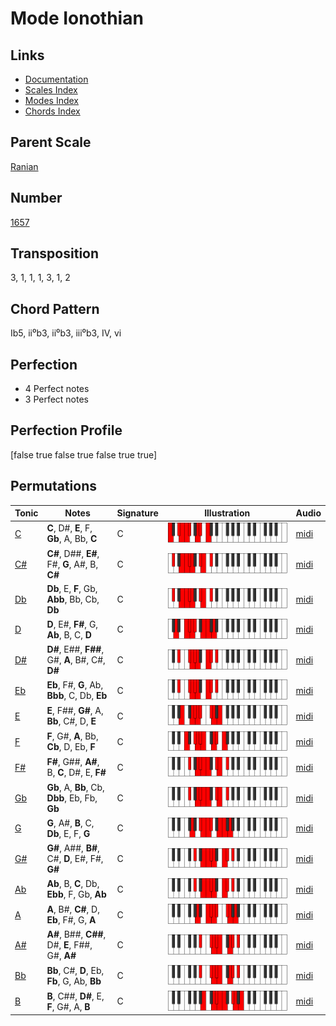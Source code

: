 # Mode Ionothian

## Links

- [Documentation](README.md)
- [Scales Index](Scales.md)
- [Modes Index](Modes.md)
- [Chords Index](Chords.md)

## Parent Scale

[Ranian](ScaleRanian.md)

## Number

[1657](https://ianring.com/musictheory/scales/1657)

## Transposition

3, 1, 1, 1, 3, 1, 2

## Chord Pattern

Ib5, ii⁰b3, ii⁰b3, iii⁰b3, IV, vi

## Perfection

- 4 Perfect notes
- 3 Perfect notes

## Perfection Profile

[false true false true false true true]

## Permutations

| Tonic | Notes | Signature | Illustration | Audio |
|-------|-------|-----------|--------------|-------|
| [C](ModeCNaturalIonothian.md) | **C**, D#, **E**, F, **Gb**, A, Bb, **C** | C | ![CNaturalIonothian](ModeCNaturalIonothian.png) | [midi](https://github.com/edipermadi/music/blob/main/docs/ModeCNaturalIonothian.mid?raw=true) |
| [C#](ModeCSharpIonothian.md) | **C#**, D##, **E#**, F#, **G**, A#, B, **C#** | C | ![CSharpIonothian](ModeCSharpIonothian.png) | [midi](https://github.com/edipermadi/music/blob/main/docs/ModeCSharpIonothian.mid?raw=true) |
| [Db](ModeDFlatIonothian.md) | **Db**, E, **F**, Gb, **Abb**, Bb, Cb, **Db** | C | ![DFlatIonothian](ModeDFlatIonothian.png) | [midi](https://github.com/edipermadi/music/blob/main/docs/ModeDFlatIonothian.mid?raw=true) |
| [D](ModeDNaturalIonothian.md) | **D**, E#, **F#**, G, **Ab**, B, C, **D** | C | ![DNaturalIonothian](ModeDNaturalIonothian.png) | [midi](https://github.com/edipermadi/music/blob/main/docs/ModeDNaturalIonothian.mid?raw=true) |
| [D#](ModeDSharpIonothian.md) | **D#**, E##, **F##**, G#, **A**, B#, C#, **D#** | C | ![DSharpIonothian](ModeDSharpIonothian.png) | [midi](https://github.com/edipermadi/music/blob/main/docs/ModeDSharpIonothian.mid?raw=true) |
| [Eb](ModeEFlatIonothian.md) | **Eb**, F#, **G**, Ab, **Bbb**, C, Db, **Eb** | C | ![EFlatIonothian](ModeEFlatIonothian.png) | [midi](https://github.com/edipermadi/music/blob/main/docs/ModeEFlatIonothian.mid?raw=true) |
| [E](ModeENaturalIonothian.md) | **E**, F##, **G#**, A, **Bb**, C#, D, **E** | C | ![ENaturalIonothian](ModeENaturalIonothian.png) | [midi](https://github.com/edipermadi/music/blob/main/docs/ModeENaturalIonothian.mid?raw=true) |
| [F](ModeFNaturalIonothian.md) | **F**, G#, **A**, Bb, **Cb**, D, Eb, **F** | C | ![FNaturalIonothian](ModeFNaturalIonothian.png) | [midi](https://github.com/edipermadi/music/blob/main/docs/ModeFNaturalIonothian.mid?raw=true) |
| [F#](ModeFSharpIonothian.md) | **F#**, G##, **A#**, B, **C**, D#, E, **F#** | C | ![FSharpIonothian](ModeFSharpIonothian.png) | [midi](https://github.com/edipermadi/music/blob/main/docs/ModeFSharpIonothian.mid?raw=true) |
| [Gb](ModeGFlatIonothian.md) | **Gb**, A, **Bb**, Cb, **Dbb**, Eb, Fb, **Gb** | C | ![GFlatIonothian](ModeGFlatIonothian.png) | [midi](https://github.com/edipermadi/music/blob/main/docs/ModeGFlatIonothian.mid?raw=true) |
| [G](ModeGNaturalIonothian.md) | **G**, A#, **B**, C, **Db**, E, F, **G** | C | ![GNaturalIonothian](ModeGNaturalIonothian.png) | [midi](https://github.com/edipermadi/music/blob/main/docs/ModeGNaturalIonothian.mid?raw=true) |
| [G#](ModeGSharpIonothian.md) | **G#**, A##, **B#**, C#, **D**, E#, F#, **G#** | C | ![GSharpIonothian](ModeGSharpIonothian.png) | [midi](https://github.com/edipermadi/music/blob/main/docs/ModeGSharpIonothian.mid?raw=true) |
| [Ab](ModeAFlatIonothian.md) | **Ab**, B, **C**, Db, **Ebb**, F, Gb, **Ab** | C | ![AFlatIonothian](ModeAFlatIonothian.png) | [midi](https://github.com/edipermadi/music/blob/main/docs/ModeAFlatIonothian.mid?raw=true) |
| [A](ModeANaturalIonothian.md) | **A**, B#, **C#**, D, **Eb**, F#, G, **A** | C | ![ANaturalIonothian](ModeANaturalIonothian.png) | [midi](https://github.com/edipermadi/music/blob/main/docs/ModeANaturalIonothian.mid?raw=true) |
| [A#](ModeASharpIonothian.md) | **A#**, B##, **C##**, D#, **E**, F##, G#, **A#** | C | ![ASharpIonothian](ModeASharpIonothian.png) | [midi](https://github.com/edipermadi/music/blob/main/docs/ModeASharpIonothian.mid?raw=true) |
| [Bb](ModeBFlatIonothian.md) | **Bb**, C#, **D**, Eb, **Fb**, G, Ab, **Bb** | C | ![BFlatIonothian](ModeBFlatIonothian.png) | [midi](https://github.com/edipermadi/music/blob/main/docs/ModeBFlatIonothian.mid?raw=true) |
| [B](ModeBNaturalIonothian.md) | **B**, C##, **D#**, E, **F**, G#, A, **B** | C | ![BNaturalIonothian](ModeBNaturalIonothian.png) | [midi](https://github.com/edipermadi/music/blob/main/docs/ModeBNaturalIonothian.mid?raw=true) |
